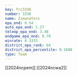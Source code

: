 ```yaml
---
key: frc3336
number: 3336
name: Zimanators
epa_end: 6.54
auto_epa_end: 2.27
teleop_epa_end: 3.48
endgame_epa_end: 0.79
winrate: 0.3333
district_epa_rank: 64
district_epa_percentile: 0.1688
type: Team
---
```

[[2024ncpem]]
[[2024ncwa2]]

